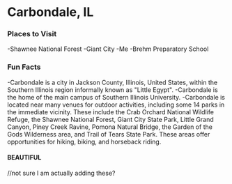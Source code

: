 # Carbondale, IL

### Places to Visit
-Shawnee National Forest
-Giant City
-Me
-Brehm Preparatory School

### Fun Facts
-Carbondale is a city in Jackson County, Illinois, United States, within the Southern Illinois region informally known as "Little Egypt".
-Carbondale is the home of the main campus of Southern Illinois University.
-Carbondale is located near many venues for outdoor activities, including some 14 parks in the immediate vicinity. These include the Crab Orchard National Wildlife Refuge, the Shawnee National Forest, Giant City State Park, Little Grand Canyon, Piney Creek Ravine, Pomona Natural Bridge, the Garden of the Gods Wilderness area, and Trail of Tears State Park. These areas offer opportunities for hiking, biking, and horseback riding.
#### BEAUTIFUL
//not sure I am actually adding these?
